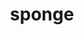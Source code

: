 ---
layout: objects
title: sponge
emoji: sponge
permalink: 🧽.html
image: assets/img/3moji/sponge.png
---